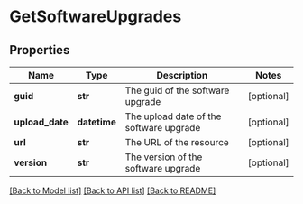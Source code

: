 # GetSoftwareUpgrades

## Properties
Name | Type | Description | Notes
------------ | ------------- | ------------- | -------------
**guid** | **str** | The guid of the software upgrade | [optional] 
**upload_date** | **datetime** | The upload date of the software upgrade | [optional] 
**url** | **str** | The URL of the resource | [optional] 
**version** | **str** | The version of the software upgrade | [optional] 

[[Back to Model list]](../README.md#documentation-for-models) [[Back to API list]](../README.md#documentation-for-api-endpoints) [[Back to README]](../README.md)


